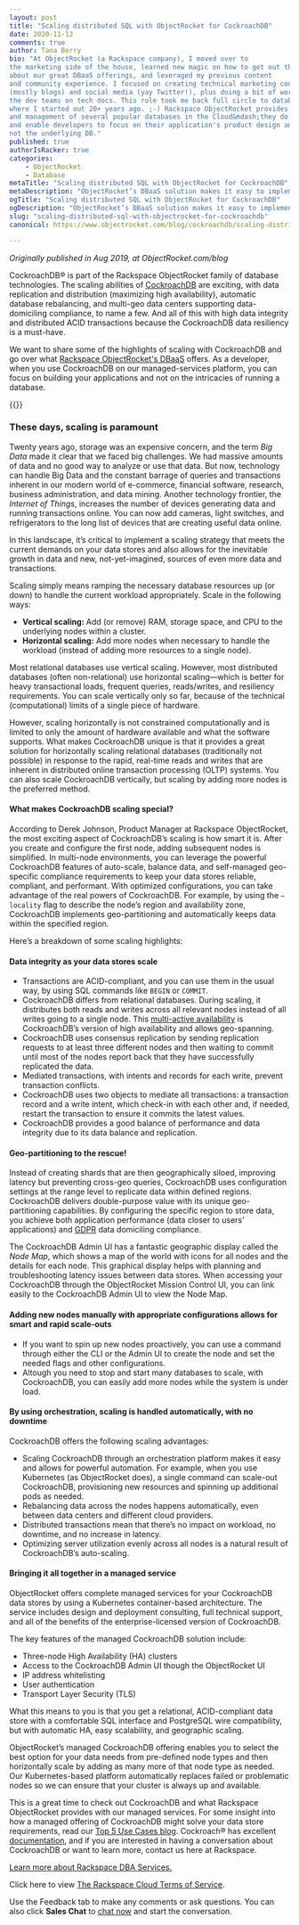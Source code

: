 ```yaml
---
layout: post
title: "Scaling distributed SQL with ObjectRocket for CockroachDB"
date: 2020-11-12
comments: true
author: Tana Berry
bio: "At ObjectRocket (a Rackspace company), I moved over to 
the marketing side of the house, learned new magic on how to get out the word 
about our great DBaaS offerings, and leveraged my previous content 
and community experience. I focused on creating technical marketing content 
(mostly blogs) and social media (yay Twitter!), plus doing a bit of work with 
the dev teams on tech docs. This role took me back full circle to databases, 
where I started out 20+ years ago. ;-) Rackspace ObjectRocket provides database expertise
and management of several popular databases in the Cloud&mdash;they do the database work, 
and enable developers to focus on their application's product design and coding, 
not the underlying DB."
published: true
authorIsRacker: true
categories:
    - ObjectRocket
    - Database
metaTitle: "Scaling distributed SQL with ObjectRocket for CockroachDB"
metaDescription: "ObjectRocket’s DBaaS solution makes it easy to implement all of the scaling advantages that CockroachDB offers."
ogTitle: "Scaling distributed SQL with ObjectRocket for CockroachDB"
ogDescription: "ObjectRocket’s DBaaS solution makes it easy to implement all of the scaling advantages that CockroachDB offers."
slug: "scaling-distributed-sql-with-objectrocket-for-cockroachdb"
canonical: https://www.objectrocket.com/blog/cockroachdb/scaling-distributed-sql-with-objectrocket-for-cockroachdb/ 

---
```


*Originally published in Aug 2019, at ObjectRocket.com/blog* 

CockroachDB&reg; is part of the Rackspace ObjectRocket family of database technologies. The scaling abilities of [CockroachDB](https://www.objectrocket.com/blog/cockroachdb/introducing_cockroach/) are exciting, with data replication and distribution
(maximizing high availability), automatic database rebalancing, and multi-geo data centers supporting data-domiciling
compliance, to name a few. And all of this with high data integrity and distributed ACID transactions because the CockroachDB
data resiliency is a must-have.

<!--more-->

We want to share some of the highlights of scaling with CockroachDB and go over what
[Rackspace ObjectRocket's DBaaS](https://www.objectrocket.com) offers. As a developer, when you use CockroachDB on our managed-services
platform, you can focus on building your applications and not on the intricacies of running a database. 

{{<img src="Picture1.png" title="" alt="">}}

### These days, scaling is paramount

Twenty years ago, storage was an expensive concern, and the term *Big Data* made it clear that we faced big challenges.
We had massive amounts of data and no good way to analyze or use that data. But now, technology can handle Big Data and
the constant barrage of queries and transactions inherent in our modern world of e-commerce, financial software, research,
business administration, and data mining. Another technology frontier, the *Internet of Things*, increases the number of
devices generating data and running transactions online. You can now add cameras, light switches, and refrigerators to
the long list of devices that are creating useful data online.

In this landscape, it’s critical to implement a scaling strategy that meets the current demands on your data stores and
also allows for the inevitable growth in data and new, not-yet-imagined, sources of even more data and transactions. 

Scaling simply means ramping the necessary database resources up (or down) to handle the current workload appropriately.
Scale in the following ways:

+ **Vertical scaling:** Add (or remove) RAM, storage space, and CPU to the underlying nodes within a cluster.
+ **Horizontal scaling:** Add more nodes when necessary to handle the workload (instead of adding more resources to a single node).

Most relational databases use vertical scaling. However, most distributed databases (often non-relational) use horizontal
scaling&mdash;which is better for heavy  transactional loads, frequent queries, reads/writes, and resiliency requirements.
You can scale vertically only so far, because of the technical (computational) limits of a single piece of hardware. 

However, scaling horizontally is not constrained computationally and is limited to only the amount of hardware available and what
the software supports. What makes CockroachDB unique is that it provides a great solution for horizontally scaling relational databases
(traditionally not possible) in response to the rapid, real-time reads and writes that are inherent in distributed online transaction
processing (OLTP) systems. You can also scale CockroachDB vertically, but scaling by adding more nodes is the preferred method.

#### What makes CockroachDB scaling special?

According to Derek Johnson, Product Manager at Rackspace ObjectRocket, the most exciting aspect of CockroachDB’s scaling is how smart it is.
After you create and configure the first node, adding subsequent nodes is simplified. In multi-node environments, you can leverage the
powerful CockroachDB features of auto-scale, balance data, and self-managed geo-specific compliance requirements to keep your data stores
reliable, compliant, and performant. With optimized configurations, you can take advantage of the real powers of CockroachDB. For example,
by using the `—locality` flag to describe the node’s region and availability zone, CockroachDB implements geo-partitioning and automatically
keeps data within the specified region.

Here’s a breakdown of some scaling highlights:

#### Data integrity as your data stores scale

+ Transactions are ACID-compliant, and you can use them in the usual way, by using SQL commands like `BEGIN`
  or `COMMIT`.
+ CockroachDB differs from relational databases. During scaling, it distributes both reads and writes across all
  relevant nodes instead of all writes going to a single node. This
  [multi-active availability](https://www.cockroachlabs.com/docs/stable/multi-active-availability.html) is
  CockroachDB’s version of high availability and allows geo-spanning.
+ CockroachDB uses consensus replication by sending replication requests to at least three different nodes and
  then waiting to commit until most of the nodes report back that they have successfully replicated the data.
+ Mediated transactions, with intents and records for each write, prevent transaction conflicts. 
+ CockroachDB uses two objects to mediate all transactions: a transaction record and a write intent, which check-in with
  each other and, if needed, restart the transaction to ensure it commits the latest values.
+ CockroachDB provides a good balance of performance and data integrity due to its data balance and replication. 

#### Geo-partitioning to the rescue!

Instead of creating shards that are then geographically siloed, improving latency but preventing cross-geo queries, CockroachDB
uses configuration settings at the range level to replicate data within defined regions. CockroachDB delivers double-purpose
value with its unique geo-partitioning capabilities. By configuring the specific region to store data, you achieve both
application performance (data closer to users’ applications) and [GDPR](https://en.wikipedia.org/wiki/General_Data_Protection_Regulation)
data domiciling compliance.

The CockroachDB Admin UI has a fantastic geographic display called the *Node Map*, which shows a map of the world with icons for
all nodes and the details for each node. This graphical display helps with planning and troubleshooting latency issues between data
stores. When accessing your CockroachDB through the ObjectRocket Mission Control UI, you can link easily to the CockroachDB Admin
UI to view the Node Map.

#### Adding new nodes manually with appropriate configurations allows for smart and rapid scale-outs

+ If you want to spin up new nodes proactively, you can use a command through either the CLI or the Admin UI to create the node
  and set the needed flags and other configurations.
+ Altough you need to stop and start many databases to scale, with CockroachDB, you can easily add more nodes while the system is under load.

#### By using orchestration, scaling is handled automatically, with no downtime 

CockroachDB offers the following scaling advantages:

+ Scaling CockroachDB through an orchestration platform makes it easy and allows for powerful automation. For example, when you use
  Kubernetes (as ObjectRocket does), a single command can scale-out CockroachDB, provisioning new resources and spinning up additional
  pods as needed.
+ Rebalancing data across the nodes happens automatically, even between data centers and different cloud providers.
+ Distributed transactions mean that there’s no impact on workload, no downtime, and no increase in latency.
+ Optimizing server utilization evenly across all nodes is a natural result of CockroachDB’s auto-scaling.

#### Bringing it all together in a managed service

ObjectRocket offers complete managed services for your CockroachDB data stores by using a Kubernetes container-based architecture.
The service includes design and deployment consulting, full technical support, and all of the benefits of the enterprise-licensed
version of CockroachDB.

The key features of the managed CockroachDB solution include:

+ Three-node High Availability (HA) clusters
+ Access to the CockroachDB Admin UI though the ObjectRocket UI
+ IP address whitelisting
+ User authentication
+ Transport Layer Security (TLS)

What this means to you is that you get a relational, ACID-compliant data store with a comfortable SQL interface and PostgreSQL
wire compatibility, but with automatic HA, easy scalability, and geographic scaling. 

ObjectRocket’s managed CockroachDB offering enables you to select the best option for your data needs from pre-defined node types
and then horizontally scale by adding as many more of that node type as needed. Our Kubernetes-based platform automatically replaces
failed or problematic nodes so we can ensure that your cluster is always up and available.

This is a great time to check out CockroachDB and what Rackspace ObjectRocket provides with our managed services. For some insight
into how a managed offering of CockroachDB might solve your data store requirements, read our [Top 5 Use Cases blog](https://www.objectrocket.com/blog/cockroachdb/top-5-cockroachdb-use-cases/).
Cockroach&reg; has excellent
[documentation](https://www.cockroachlabs.com/docs/stable/), and if you are interested in having a conversation about
CockroachDB or want to learn more, contact us here at Rackspace.

<a class="cta purple" id="cta" href="https://www.rackspace.com/data/dba-services">Learn more about Rackspace DBA Services.</a>

Click here to view [The Rackspace Cloud Terms of Service](https://www.rackspace.com/cloud/legal/).

Use the Feedback tab to make any comments or ask questions. You can also click
**Sales Chat** to [chat now](https://www.rackspace.com/) and start the conversation.
